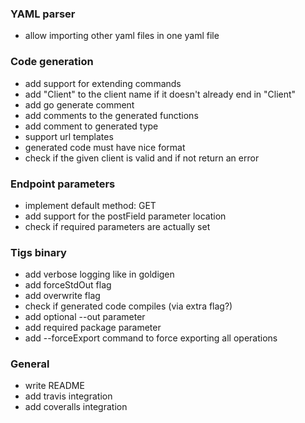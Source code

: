 ### YAML parser
* allow importing other yaml files in one yaml file

### Code generation
* add support for extending commands
* add "Client" to the client name if it doesn't already end in "Client"
* add go generate comment
* add comments to the generated functions
* add comment to generated type
* support url templates
* generated code must have nice format
* check if the given client is valid and if not return an error

### Endpoint parameters
* implement default method: GET
* add support for the postField parameter location
* check if required parameters are actually set

### Tigs binary
* add verbose logging like in goldigen
* add forceStdOut flag
* add overwrite flag
* check if generated code compiles (via extra flag?)
* add optional --out parameter
* add required package parameter
* add --forceExport command to force exporting all operations

### General
* write README
* add travis integration
* add coveralls integration
